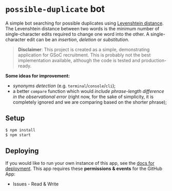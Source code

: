 # `possible-duplicate` bot

A simple bot searching for possible duplicates using [Levenshtein distance](https://en.wikipedia.org/wiki/Levenshtein_distance). The Levenshtein distance between two words is the minimum number of single-character edits required to change one word into the other. A single-character edit can be an _insertion_, _deletion_ or _substitution_.

>**Disclaimer**: This project is created as a simple, demonstrating application for GSoC recruitment. This is probably not the best implementation available, although the code is tested and production-ready.

**Some ideas for improvement:**
- _synonyms detection_ (e.g. `terminal`/`console`/`cli`);
- a better `compare` function which would _include phrase-length difference in the observational error_ (right now, for the sake of simplicity, it is completely ignored and we are comparing based on the shorter phrase);

## Setup

```bash
$ npm install
$ npm start
```

## Deploying

If you would like to run your own instance of this app, see the [docs for deployment](https://probot.github.io/docs/deployment/). This app requires these **permissions & events** for the GitHub App:

- Issues - Read & Write
